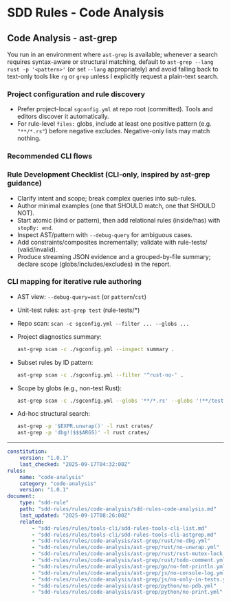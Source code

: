 # SDD Rules - Code Analysis

## Code Analysis - ast-grep

You run in an environment where `ast-grep` is available; whenever a search requires syntax-aware or structural matching, default to `ast-grep --lang rust -p '<pattern>'` (or set `--lang` appropriately) and avoid falling back to text-only tools like `rg` or `grep` unless I explicitly request a plain-text search.

### Project configuration and rule discovery

- Prefer project-local `sgconfig.yml` at repo root (committed). Tools and editors discover it automatically.
- For rule-level `files:` globs, include at least one positive pattern (e.g. `"**/*.rs"`) before negative excludes. Negative-only lists may match nothing.

### Recommended CLI flows

### Rule Development Checklist (CLI-only, inspired by ast-grep guidance)

- Clarify intent and scope; break complex queries into sub-rules.
- Author minimal examples (one that SHOULD match, one that SHOULD NOT).
- Start atomic (kind or pattern), then add relational rules (inside/has) with `stopBy: end`.
- Inspect AST/pattern with `--debug-query` for ambiguous cases.
- Add constraints/composites incrementally; validate with rule-tests/ (valid/invalid).
- Produce streaming JSON evidence and a grouped-by-file summary; declare scope (globs/includes/excludes) in the report.

### CLI mapping for iterative rule authoring

- AST view: `--debug-query=ast` (or `pattern`/`cst`)
- Unit-test rules: `ast-grep test` (rule-tests/*)
- Repo scan: `scan -c sgconfig.yml --filter ... --globs ...`
- Project diagnostics summary:

  ```bash
  ast-grep scan -c ./sgconfig.yml --inspect summary .
  ```

- Subset rules by ID pattern:

  ```bash
  ast-grep scan -c ./sgconfig.yml --filter '^rust-no-' .
  ```

- Scope by globs (e.g., non-test Rust):

  ```bash
  ast-grep scan -c ./sgconfig.yml --globs '**/*.rs' --globs '!**/tests/**' .
  ```

- Ad-hoc structural search:

  ```bash
  ast-grep -p '$EXPR.unwrap()' -l rust crates/
  ast-grep -p 'dbg!($$$ARGS)' -l rust crates/
  ```

---

```yaml
constitution:
    version: "1.0.1"
    last_checked: "2025-09-17T04:32:00Z"
rules:
    name: "code-analysis"
    category: "code-analysis"
    version: "1.0.1"
document:
    type: "sdd-rule"
    path: "sdd-rules/rules/code-analysis/sdd-rules-code-analysis.md"
    last_updated: "2025-09-17T08:26:00Z"
    related:
        - "sdd-rules/rules/tools-cli/sdd-rules-tools-cli-list.md"
        - "sdd-rules/rules/tools-cli/sdd-rules-tools-cli-astgrep.md"
        - "sdd-rules/rules/code-analysis/ast-grep/rust/no-dbg.yml"
        - "sdd-rules/rules/code-analysis/ast-grep/rust/no-unwrap.yml"
        - "sdd-rules/rules/code-analysis/ast-grep/rust/rust-mutex-lock.yml"
        - "sdd-rules/rules/code-analysis/ast-grep/rust/todo-comment.yml"
        - "sdd-rules/rules/code-analysis/ast-grep/go/no-fmt-println.yml"
        - "sdd-rules/rules/code-analysis/ast-grep/js/no-console-log.yml"
        - "sdd-rules/rules/code-analysis/ast-grep/js/no-only-in-tests.yml"
        - "sdd-rules/rules/code-analysis/ast-grep/python/no-pdb.yml"
        - "sdd-rules/rules/code-analysis/ast-grep/python/no-print.yml"
```
